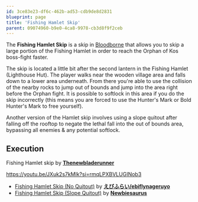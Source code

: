 ```yaml
---
id: 3ce83e23-df6c-462b-ad53-cdb9de8d2831
blueprint: page
title: 'Fishing Hamlet Skip'
parent: 09074960-b9e0-4ca8-9978-cb3d8f9f2ceb
---
```

The **Fishing Hamlet Skip** is a skip in [Bloodborne](/bloodborne) that allows you to skip a large portion of the Fishing Hamlet in order to reach the Orphan of Kos boss-fight faster.

The skip is located a little bit after the second lantern in the Fishing Hamlet (Lighthouse Hut). The player walks near the wooden village area and falls down to a lower area underneath. From there you're able to use the collision of the nearby rocks to jump out of bounds and jump into the area right before the Orphan fight. It is possible to softlock in this area if you do the skip incorrectly (this means you are forced to use the Hunter's Mark or Bold Hunter's Mark to free yourself).

Another version of the Hamlet skip involves using a slope quitout after falling off the rooftop to negate the lethal fall into the out of bounds area, bypassing all enemies & any potential softlock.

## Execution

Fishing Hamlet skip by [**Thenewbladerunner**](https://www.youtube.com/@thenewbladerunner)

https://youtu.be/JXuk2s7kMlk?si=rmqLPXBVLUGINob3

- [Fishing Hamlet Skip (No Quitout)](https://youtu.be/OQ3mK9kTYbU?si=s8fHuI4Xm9X_PvsA)  by [**えびふらい/ebiflynageruyo**](https://www.youtube.com/channel/UCJF6CTcUupwv3o-xhIxXFTQ)
- [Fishing Hamlet Skip (Slope Quitout)](https://youtu.be/mUlDC9DmwxE?si=xylUbXfUxBXm_PpY)  by [**Newbiesaurus**](https://www.youtube.com/channel/UCOUoSv6FBW79tLsZYLZnaDQ)
